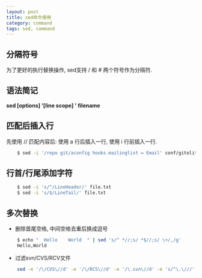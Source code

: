```yaml
---
layout: post
title: sed命令使用
category: command
tags: sed, command
---
```


## 分隔符号
为了更好的执行替换操作, sed支持 / 和 # 两个符号作为分隔符.

## 语法简记
**sed [options] '[line scope] <action>' filename**

## 匹配后插入行
先使用 // 匹配内容后: 使用 a 行后插入一行, 使用 i 行前插入一行.

```sh
	$ sed -i '/repo git/aconfig hooks.mailinglist = Email' conf/gitolite.conf
```

## 行首/行尾添加字符

```sh
	$ sed -i 's/^/LineHeader/' file.txt
	$ sed -i 's/$/LineTail/' file.txt
```

## 多次替换
* 删除首尾空格, 中间空格去重后换成逗号

```sh
    $ echo "  Hello    World  " | sed 's/^ *//;s/ *$//;s/ \+/,/g'
	Hello,World
```

* 过滤svn/CVS/RCV文件

```sh
	sed -e '/\/CVS\//d' -e '/\/RCS\//d' -e '/\.svn\//d' -e 's/^\.\///'
```
